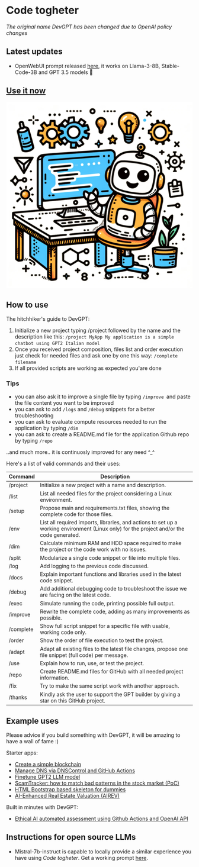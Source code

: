 # Code togheter 

_The original name DevGPT has been changed due to OpenAI policy changes_

## Latest updates

- OpenWebUI prompt released [here](https://openwebui.com/p/fabspace/devgpt), it works on Llama-3-8B, Stable-Code-3B and GPT 3.5 models 🎉

## [Use it now](https://chat.openai.com/g/g-eN7HtAqXW-devgpt)

![DevGPT](https://github.com/fabriziosalmi/DevGPT/blob/main/DevGPT.png?raw=true)


## How to use
The hitchhiker's guide to DevGPT:

1. Initialize a new project typing /project followed by the name and the description like this: `/project MyApp My application is a simple chatbot using GPT2 Italian model`
2. Once you received project composition, files list and order execution just check for needed files and ask one by one this way: `/complete filename`
3. If all provided scripts are working as expected you'are done

### Tips

- you can also ask it to improve a single file by typing `/improve `and paste the file content you want to be improved
- you can ask to add `/logs` and `/debug` snippets for a better troubleshooting
- you can ask to evaluate compute resources needed to run the application by typing `/dim`
- you can ask to create a README.md file for the application Github repo by typing `/repo`

..and much more.. it is continuosly improved for any need ^_^


Here's a list of valid commands and their uses:

| Command     | Description                                                                                                                                                               |
|-------------|---------------------------------------------------------------------------------------------------------------------------------------------------------------------------|
| /project    | Initialize a new project with a name and description.                                                                                                                     |
| /list       | List all needed files for the project considering a Linux environment.                                                                                                    |
| /setup      | Propose main and requirements.txt files, showing the complete code for those files.                                                                                       |
| /env        | List all required imports, libraries, and actions to set up a working environment (Linux only) for the project and/or the code generated.                                 |
| /dim        | Calculate minimum RAM and HDD space required to make the project or the code work with no issues.                                                                          |
| /split      | Modularize a single code snippet or file into multiple files.                                                                                                             |
| /log        | Add logging to the previous code discussed.                                                                                                                               |
| /docs       | Explain important functions and libraries used in the latest code snippet.                                                                                                |
| /debug      | Add additional debugging code to troubleshoot the issue we are facing on the latest code.                                                                                 |
| /exec       | Simulate running the code, printing possible full output.                                                                                                                 |
| /improve    | Rewrite the complete code, adding as many improvements as possible.                                                                                                       |
| /complete   | Show full script snippet for a specific file with usable, working code only.                                                                                              |
| /order      | Show the order of file execution to test the project.                                                                                                                     |
| /adapt      | Adapt all existing files to the latest file changes, propose one file snippet (full code) per message.                                                                    |
| /use        | Explain how to run, use, or test the project.                                                                                                                             |
| /repo       | Create README.md files for GitHub with all needed project information.                                                                                                    |
| /fix        | Try to make the same script work with another approach.                                                                                                                   |
| /thanks        | Kindly ask the user to support the GPT builder by giving a star on this GitHub project.                                                                                                                   |


## Example uses

Please advice if you build something with DevGPT, it will be amazing to have a wall of fame :)

Starter apps:
- [Create a simple blockchain](https://chat.openai.com/share/f6f1a789-0a1e-4648-90c9-88ba36e40389)
- [Manage DNS via DNSControl and GitHub Actions](https://chat.openai.com/share/3ccd6a94-6ca6-4ee9-b76c-db48cfca2646)
- [Finetune GPT2 LLM model](https://chat.openai.com/share/f3c41438-47be-49ed-9800-d7c78d90f75d)
- [ScamTracker: how to match bad patterns in the stock market (PoC)](https://chat.openai.com/share/eb8e3a42-b8c5-4abe-9ab5-b5f83904de60)
- [HTML Bootstrap based skeleton for dummies](https://chat.openai.com/share/e927387f-75a6-4501-b204-4647e317851b)
- [AI-Enhanced Real Estate Valuation (AIREV)](https://chat.openai.com/share/1bcf9abc-ccf9-4543-aa57-09548921f338)

Built in minutes with DevGPT:
- [Ethical AI automated assessment using Github Actions and OpenAI API](https://github.com/fabriziosalmi/EthicalAI/tree/main)

## Instructions for open source LLMs

- Mistral-7b-instruct is capable to locally provide a similar experience you have using *Code togheter*. Get a working prompt [here](https://github.com/fabriziosalmi/DevGPT/blob/main/mistral-instruct-prompt.md).
